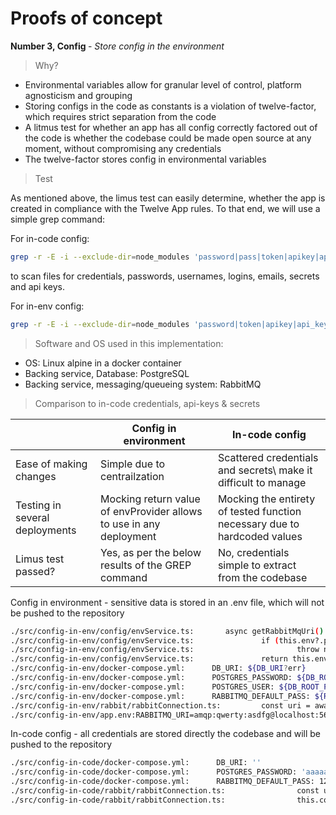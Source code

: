 # Proofs of concept

<p><b>Number 3, Config </b>- <em>Store config in the environment</em> <p>

> Why?

- Environmental variables allow for granular level of control, platform agnosticism and grouping
- Storing configs in the code as constants is a violation of twelve-factor, which requires strict separation from the code
- A litmus test for whether an app has all config correctly factored out of the code is whether the codebase could be made open source at any moment, without compromising any credentials
- The twelve-factor stores config in environmental variables

> Test

As mentioned above, the limus test can easily determine, whether the app is created in compliance with the Twelve App rules.
To that end, we will use a simple grep command:

For in-code config:

```bash
grep -r -E -i --exclude-dir=node_modules 'password|pass|token|apikey|api_key|aws_key|awskey|credentials|pwd|email|e-mail|login|username|uri' ./src/config-in-code
```
to scan files for credentials, passwords, usernames, logins, emails, secrets and api keys.

For in-env config:

```bash
grep -r -E -i --exclude-dir=node_modules 'password|token|apikey|api_key|aws_key|awskey|credentials|pwd|email|e-mail|login|username|uri' ./src/config-in-env
```

> Software and OS used in this implementation:
- OS: Linux alpine in a docker container
- Backing service, Database: PostgreSQL
- Backing service, messaging/queueing system: RabbitMQ
    
> Comparison to in-code credentials, api-keys & secrets

|  | Config in environment      | In-code config |
| ----------- | ----------- | ----------- |
| Ease of making changes      |Simple due to centrailzation        | Scattered credentials and secrets\\ make it difficult to manage |
| Testing in several deployments   | Mocking return value of envProvider allows to use in any deployment        | Mocking the entirety of tested function necessary due to hardcoded values |
| Limus test passed? | Yes, as per the below results of the GREP command | No, credentials simple to extract from the codebase  |

<p>Config in environment - sensitive data is stored in an .env file, which will not be pushed to the repository</p>

```bash
./src/config-in-env/config/envService.ts:       async getRabbitMqUri() {
./src/config-in-env/config/envService.ts:               if (this.env?.parsed?.RABBITMQ_URI === undefined)
./src/config-in-env/config/envService.ts:                       throw new Error('RabbitMQ URI not set!');
./src/config-in-env/config/envService.ts:               return this.env.parsed.RABBITMQ_URI;
./src/config-in-env/docker-compose.yml:      DB_URI: ${DB_URI?err}
./src/config-in-env/docker-compose.yml:      POSTGRES_PASSWORD: ${DB_ROOT_PASSWORD?err}
./src/config-in-env/docker-compose.yml:      POSTGRES_USER: ${DB_ROOT_PASSWORD?err}
./src/config-in-env/docker-compose.yml:      RABBITMQ_DEFAULT_PASS: ${RABBITMQ_PASSWORD?err}
./src/config-in-env/rabbit/rabbitConnection.ts:         const uri = await this.envService.getRabbitMqUri();
./src/config-in-env/app.env:RABBITMQ_URI=amqp:qwerty:asdfg@localhost:5672
```

<p>In-code config - all credentials are stored directly the codebase and will be pushed to the repository</p>

```bash
./src/config-in-code/docker-compose.yml:      DB_URI: ''
./src/config-in-code/docker-compose.yml:      POSTGRES_PASSWORD: 'aaaaa'
./src/config-in-code/docker-compose.yml:      RABBITMQ_DEFAULT_PASS: 12345
./src/config-in-code/rabbit/rabbitConnection.ts:                const uri = 'amqp://testing:test@rabbit:6666';
./src/config-in-code/rabbit/rabbitConnection.ts:                this.connection = await client.connect(uri);
```
